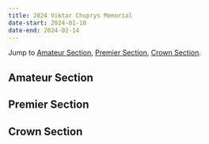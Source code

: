 ```yaml
---
title: 2024 Viktar Chuprys Memorial
date-start: 2024-01-10
date-end: 2024-02-14
---
```


Jump to [Amateur Section](#amateur-section), [Premier Section](#premier-section),
[Crown Section](#crown-section).

## Amateur Section
<!-- {{< swisssys-report "*Amateur*" >}} -->

## Premier Section
<!-- {{< swisssys-report "*Premier*" >}} -->

## Crown Section
<!-- {{< swisssys-report "*Crown*" >}} -->


